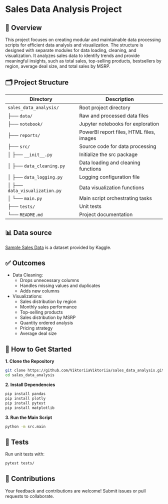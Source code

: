 # Sales Data Analysis Project

## 📄 Overview
This project focuses on creating modular and maintainable data processing scripts for efficient data analysis and visualization. The structure is designed with separate modules for data loading, cleaning, and visualization. It analyzes sales data to identify trends and provide meaningful insights, such as total sales, top-selling products, bestsellers by region, average deal size, and total sales by MSRP.

## 🗂️ Project Structure
| Directory                       | Description                              |
|---------------------------------|------------------------------------------|
| `sales_data_analysis/`          | Root project directory                   |
| ├── `data/`                     | Raw and processed data files             |
| ├── `notebook/`                 | Jupyter notebooks for exploration        |
| ├── `reports/`                  | PowerBI report files, HTML files, images |                                     |
| ├── `src/`                      | Source code for data processing          |
| │   ├── `__init__.py`           | Initialize the src package               |                         |
| │   ├── `data_cleaning.py`      | Data loading and cleaning functions      |
| │   ├── `data_logging.py`       | Logging configuration file               |                                     |
| │   ├── `data_visualization.py` | Data visualization functions             |
| │   └── `main.py`               | Main script orchestrating tasks          |
| ├── `tests/`                    | Unit tests                               |
| └── `README.md`                 | Project documentation                    |

## 📊 Data source
[Sample Sales Data](https://www.kaggle.com/datasets/kyanyoga/sample-sales-data/data) is a dataset provided by Kaggle.

## ✅ Outcomes
- Data Cleaning: 
   - Drops unnecessary columns 
   - Handles missing values and duplicates
   - Adds new columns
- Visualizations:
   - Sales distribution by region
   - Monthly sales performance
   - Top-selling products
   - Sales distribution by MSRP
   - Quantity ordered analysis
   - Pricing strategy
   - Average deal size

## 🚀 How to Get Started
**1. Clone the Repository**
   ```bash
   git clone https://github.com/ViktoriiaViktoriia/sales_data_analysis.git
   cd sales_data_analysis
   ```
**2. Install Dependencies**
   ```bash
   pip install pandas
   pip install plotly
   pip install pytest
   pip install matplotlib
   ```
**3. Run the Main Script**
   ```bash
   python -m src.main
   ```

## 🧪 Tests
Run unit tests with:
   ```bash
   pytest tests/
   ```
## 🤝 Contributions
Your feedback and contributions are welcome! Submit issues or pull requests to collaborate.